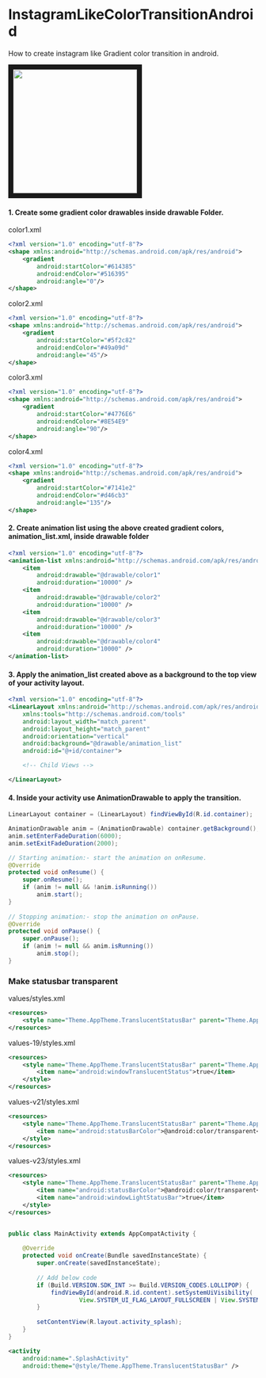 # InstagramLikeColorTransitionAndroid

How to create instagram like Gradient color transition in android.

<img src="https://github.com/Taishi-Y/InstagramLikeColorTransitionAndroid/blob/master/images/screenshot.gif?raw=true" 
alt="" width="250" border="10" />

#### 1. Create some gradient color drawables inside drawable Folder.

color1.xml
```xml
<?xml version="1.0" encoding="utf-8"?>
<shape xmlns:android="http://schemas.android.com/apk/res/android">
    <gradient
        android:startColor="#614385"
        android:endColor="#516395"
        android:angle="0"/>
</shape>

```

color2.xml
```xml
<?xml version="1.0" encoding="utf-8"?>
<shape xmlns:android="http://schemas.android.com/apk/res/android">
    <gradient
        android:startColor="#5f2c82"
        android:endColor="#49a09d"
        android:angle="45"/>
</shape>
```

color3.xml
```xml
<?xml version="1.0" encoding="utf-8"?>
<shape xmlns:android="http://schemas.android.com/apk/res/android">
    <gradient
        android:startColor="#4776E6"
        android:endColor="#8E54E9"
        android:angle="90"/>
</shape>
```

color4.xml
```xml
<?xml version="1.0" encoding="utf-8"?>
<shape xmlns:android="http://schemas.android.com/apk/res/android">
    <gradient
        android:startColor="#7141e2"
        android:endColor="#d46cb3"
        android:angle="135"/>
</shape>
```
    
#### 2. Create animation list using the above created gradient colors, animation_list.xml, inside drawable folder

```xml
<?xml version="1.0" encoding="utf-8"?>
<animation-list xmlns:android="http://schemas.android.com/apk/res/android">
    <item
        android:drawable="@drawable/color1"
        android:duration="10000" />
    <item
        android:drawable="@drawable/color2"
        android:duration="10000" />
    <item
        android:drawable="@drawable/color3"
        android:duration="10000" />
    <item
        android:drawable="@drawable/color4"
        android:duration="10000" />
</animation-list>
```
    
#### 3. Apply the animation_list created above as a background to the top view of your activity layout.

```xml
<?xml version="1.0" encoding="utf-8"?>
<LinearLayout xmlns:android="http://schemas.android.com/apk/res/android"
    xmlns:tools="http://schemas.android.com/tools"
    android:layout_width="match_parent"
    android:layout_height="match_parent"
    android:orientation="vertical"
    android:background="@drawable/animation_list"
    android:id="@+id/container">

    <!-- Child Views -->

</LinearLayout>
```
    
#### 4. Inside your activity use AnimationDrawable to apply the transition.
```java
LinearLayout container = (LinearLayout) findViewById(R.id.container);

AnimationDrawable anim = (AnimationDrawable) container.getBackground();
anim.setEnterFadeDuration(6000);
anim.setExitFadeDuration(2000);

// Starting animation:- start the animation on onResume.
@Override
protected void onResume() {
    super.onResume();
    if (anim != null && !anim.isRunning())
        anim.start();
}
      
// Stopping animation:- stop the animation on onPause.
@Override
protected void onPause() {
    super.onPause();
    if (anim != null && anim.isRunning())
        anim.stop();
}
```
  

### Make statusbar transparent

values/styles.xml
```xml
<resources>  
    <style name="Theme.AppTheme.TranslucentStatusBar" parent="Theme.AppCompat.Light.NoActionBar" />  
</resources>  
```


values-19/styles.xml
```xml
<resources>  
    <style name="Theme.AppTheme.TranslucentStatusBar" parent="Theme.AppCompat.Light.NoActionBar">  
        <item name="android:windowTranslucentStatus">true</item>  
    </style>  
</resources> 
```


values-v21/styles.xml
```xml
<resources>  
    <style name="Theme.AppTheme.TranslucentStatusBar" parent="Theme.AppCompat.Light.NoActionBar">  
        <item name="android:statusBarColor">@android:color/transparent</item>  
    </style>  
</resources>  
```


values-v23/styles.xml
```xml
<resources>  
    <style name="Theme.AppTheme.TranslucentStatusBar" parent="Theme.AppCompat.Light.NoActionBar">  
        <item name="android:statusBarColor">@android:color/transparent</item>  
        <item name="android:windowLightStatusBar">true</item>  
    </style>  
</resources> 
```

```java

public class MainActivity extends AppCompatActivity {  
  
    @Override  
    protected void onCreate(Bundle savedInstanceState) {  
        super.onCreate(savedInstanceState);  
  
        // Add below code
        if (Build.VERSION.SDK_INT >= Build.VERSION_CODES.LOLLIPOP) {  
            findViewById(android.R.id.content).setSystemUiVisibility(  
                    View.SYSTEM_UI_FLAG_LAYOUT_FULLSCREEN | View.SYSTEM_UI_FLAG_LAYOUT_STABLE);  
        }  
  
        setContentView(R.layout.activity_splash);  
    }  
}  
```

```xml 
<activity  
    android:name=".SplashActivity"  
    android:theme="@style/Theme.AppTheme.TranslucentStatusBar" /> 
```

